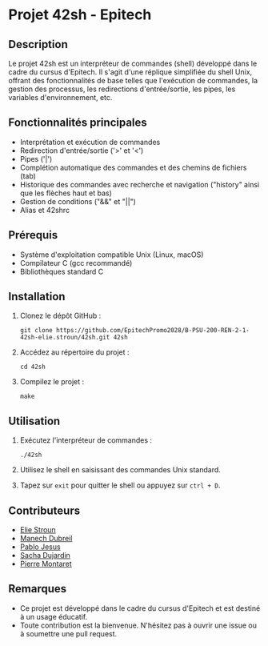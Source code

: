 # Projet 42sh - Epitech

## Description
Le projet 42sh est un interpréteur de commandes (shell) développé dans le cadre du cursus d'Epitech. Il s'agit d'une réplique simplifiée du shell Unix, offrant des fonctionnalités de base telles que l'exécution de commandes, la gestion des processus, les redirections d'entrée/sortie, les pipes, les variables d'environnement, etc.

## Fonctionnalités principales
- Interprétation et exécution de commandes
- Redirection d'entrée/sortie ('>' et '<')
- Pipes ('|')
- Complétion automatique des commandes et des chemins de fichiers (tab)
- Historique des commandes avec recherche et navigation ("history" ainsi que les flèches haut et bas)
- Gestion de conditions ("&&" et "||")
- Alias et 42shrc

## Prérequis
- Système d'exploitation compatible Unix (Linux, macOS)
- Compilateur C (gcc recommandé)
- Bibliothèques standard C

## Installation
1. Clonez le dépôt GitHub :
   ```
   git clone https://github.com/EpitechPromo2028/B-PSU-200-REN-2-1-42sh-elie.stroun/42sh.git 42sh
   ```
3. Accédez au répertoire du projet :
   ```
   cd 42sh
   ```
4. Compilez le projet :
   ```
   make
   ```

## Utilisation
1. Exécutez l'interpréteur de commandes :
   ```
   ./42sh
   ```

2. Utilisez le shell en saisissant des commandes Unix standard.

3. Tapez sur `exit` pour quitter le shell ou appuyez sur `ctrl + D`.

## Contributeurs
- [Elie Stroun](https://github.com/eliestroun14)
- [Manech Dubreil](https://github.com/nitrached)
- [Pablo Jesus](https://github.com/Smoulmouc)
- [Sacha Dujardin](https://github.com/Sacharbon)
- [Pierre Montaret](https://github.com/impierrooo)

## Remarques
- Ce projet est développé dans le cadre du cursus d'Epitech et est destiné à un usage éducatif.
- Toute contribution est la bienvenue. N'hésitez pas à ouvrir une issue ou à soumettre une pull request.
